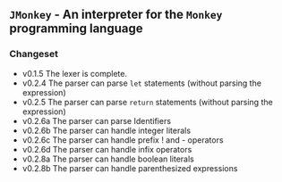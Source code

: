 ## `JMonkey` - An interpreter for the `Monkey` programming language

### Changeset
* v0.1.5 The lexer is complete.
* v0.2.4 The parser can parse `let` statements (without parsing the expression)
* v0.2.5 The parser can parse `return` statements (without parsing the expression)
* v0.2.6a The parser can parse Identifiers
* v0.2.6b The parser can handle integer literals
* v0.2.6c The parser can handle prefix ! and - operators
* v0.2.6d The parser can handle infix operators
* v0.2.8a The parser can handle boolean literals
* v0.2.8b The parser can handle parenthesized expressions
